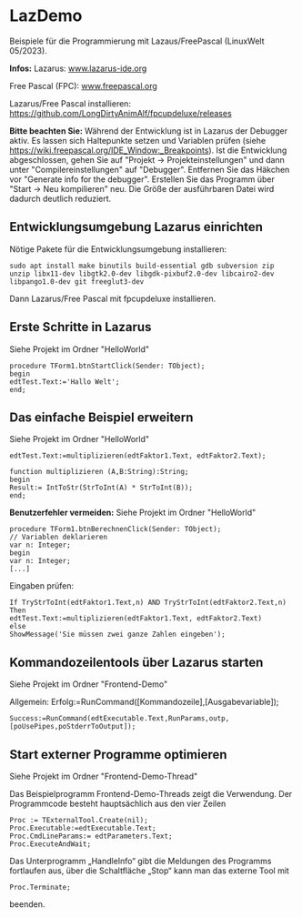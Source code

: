 # LazDemo
Beispiele für die Programmierung mit Lazaus/FreePascal  (LinuxWelt 05/2023).

**Infos:**
Lazarus: www.lazarus-ide.org

Free Pascal (FPC): www.freepascal.org

Lazarus/Free Pascal installieren: https://github.com/LongDirtyAnimAlf/fpcupdeluxe/releases

**Bitte beachten Sie:** Während der Entwicklung ist in Lazarus der Debugger aktiv. Es lassen sich Haltepunkte setzen und Variablen prüfen (siehe https://wiki.freepascal.org/IDE_Window:_Breakpoints). Ist die Entwicklung abgeschlossen, gehen Sie auf "Projekt -> Projekteinstellungen" und dann unter "Compilereinstellungen" auf "Debugger". Entfernen Sie das Häkchen vor "Generate info for the debugger". Erstellen Sie das Programm über "Start -> Neu kompilieren" neu. Die Größe der ausführbaren Datei wird dadurch deutlich reduziert.

## Entwicklungsumgebung Lazarus einrichten
Nötige Pakete für die Entwicklungsumgebung installieren:
```
sudo apt install make binutils build-essential gdb subversion zip unzip libx11-dev libgtk2.0-dev libgdk-pixbuf2.0-dev libcairo2-dev libpango1.0-dev git freeglut3-dev
```
Dann Lazarus/Free Pascal mit fpcupdeluxe installieren.
## Erste Schritte in Lazarus
Siehe Projekt im Ordner "HelloWorld"
```
procedure TForm1.btnStartClick(Sender: TObject);
begin
edtTest.Text:='Hallo Welt';
end;
```
## Das einfache Beispiel erweitern
Siehe Projekt im Ordner "HelloWorld"
```
edtTest.Text:=multiplizieren(edtFaktor1.Text, edtFaktor2.Text);
```

```
function multiplizieren (A,B:String):String;
begin
Result:= IntToStr(StrToInt(A) * StrToInt(B));
end;
```
**Benutzerfehler vermeiden:**
Siehe Projekt im Ordner "HelloWorld"
```
procedure TForm1.btnBerechnenClick(Sender: TObject);
// Variablen deklarieren
var n: Integer;
begin      
var n: Integer;
[...]
```
Eingaben prüfen:
```
If TryStrToInt(edtFaktor1.Text,n) AND TryStrToInt(edtFaktor2.Text,n) 
Then
edtTest.Text:=multiplizieren(edtFaktor1.Text, edtFaktor2.Text)
else
ShowMessage('Sie müssen zwei ganze Zahlen eingeben');
```
## Kommandozeilentools über Lazarus starten
Siehe Projekt im Ordner "Frontend-Demo"

Allgemein: Erfolg:=RunCommand([Kommandozeile],[Ausgabevariable]); 
```
Success:=RunCommand(edtExecutable.Text,RunParams,outp,[poUsePipes,poStderrToOutput]);
```
## Start externer Programme optimieren
Siehe Projekt im Ordner "Frontend-Demo-Thread"

Das Beispielprogramm Frontend-Demo-Threads zeigt die Verwendung. Der Programmcode besteht hauptsächlich aus den vier Zeilen
```
Proc := TExternalTool.Create(nil);
Proc.Executable:=edtExecutable.Text;
Proc.CmdLineParams:= edtParameters.Text;
Proc.ExecuteAndWait;
```
Das Unterprogramm „HandleInfo“ gibt die Meldungen des Programms fortlaufen aus, über die Schaltfläche „Stop“ kann man das externe Tool mit
```
Proc.Terminate;
```
beenden.
